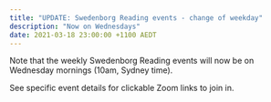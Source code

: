 ```yaml
---
title: "UPDATE: Swedenborg Reading events - change of weekday"
description: "Now on Wednesdays"
date: 2021-03-18 23:00:00 +1100 AEDT
---
```


Note that the weekly Swedenborg Reading events will now be on Wednesday mornings (10am, Sydney time).

See specific event details for clickable Zoom links to join in.